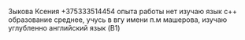 Зыкова Ксения
+375333514454 опыта работы нет
изучаю язык с++ образование среднее, учусь в вгу имени п.м машерова, изучаю углубленно английский язык (B1)
